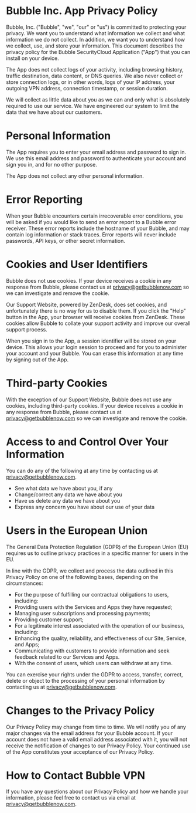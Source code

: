 Bubble Inc. App Privacy Policy
==============================

Bubble, Inc. ("Bubble", "we", "our" or "us") is committed to protecting your privacy.  We want you to understand what information we collect and what information we do not collect. In addition, we want you to understand how we collect, use, and store your information. This document describes the privacy policy for the Bubble SecurityCloud Application ("App") that you can install on your device.

The App does not collect logs of your activity, including browsing history, traffic destination, data content, or DNS queries.  We also never collect or store connection logs, or in other words, logs of your IP address, your outgoing VPN address, connection timestamp, or session duration. 

We will collect as little data about you as we can and only what is absolutely required to use our service.  We have engineered our system to limit the data that we have about our customers.

# Personal Information

The App requires you to enter your email address and password to sign in. We use this email address and password to authenticate your account and sign you in, and for no other purpose.

The App does not collect any other personal information.

# Error Reporting

When your Bubble encounters certain irrecoverable error conditions, you will be asked if you would like to send an error report to a Bubble error receiver. These error reports include the hostname of your Bubble, and may contain log information or stack traces. Error reports will never include passwords, API keys, or other secret information.

# Cookies and User Identifiers

Bubble does not use cookies. If your device receives a cookie in any response from Bubble, please contact us at [privacy@getbubblenow.com](mailto:privacy@getbubblenow.com) so we can investigate and remove the cookie.

Our Support Website, powered by ZenDesk, does set cookies, and unfortunately there is no way for us to disable them. If you click the "Help" button in the App, your browser will receive cookies from ZenDesk. These cookies allow Bubble to collate your support activity and improve our overall support process.

When you sign in to the App, a session identifier will be stored on your device. This allows your login session to proceed and for you to administer your account and your Bubble. You can erase this information at any time by signing out of the App.

# Third-party Cookies

With the exception of our Support Website, Bubble does not use any cookies, including third-party cookies. If your device receives a cookie in any response from Bubble, please contact us at [privacy@getbubblenow.com](mailto:privacy@getbubblenow.com) so we can investigate and remove the cookie.

# Access to and Control Over Your Information

You can do any of the following at any time by contacting us at [privacy@getbubblenow.com](mailto:privacy@getbubblenow.com).

 * See what data we have about you, if any
 * Change/correct any data we have about you
 * Have us delete any data we have about you
 * Express any concern you have about our use of your data

# Users in the European Union

The General Data Protection Regulation (GDPR) of the European Union (EU) requires us to outline privacy practices in a specific manner for users in the EU.

In line with the GDPR, we collect and process the data outlined in this Privacy Policy on one of the following bases, depending on the circumstances:

 * For the purpose of fulfilling our contractual obligations to users, including:
 * Providing users with the Services and Apps they have requested;
 * Managing user subscriptions and processing payments;
 * Providing customer support;
 * For a legitimate interest associated with the operation of our business, including:
 * Enhancing the quality, reliability, and effectiveness of our Site, Service, and Apps;
 * Communicating with customers to provide information and seek feedback related to our Services and Apps.
 * With the consent of users, which users can withdraw at any time.

You can exercise your rights under the GDPR to access, transfer, correct, delete or object to the processing of your personal information by contacting us at [privacy@getbubblenow.com](mailto:privacy@getbubblenow.com).

# Changes to the Privacy Policy

Our Privacy Policy may change from time to time. We will notify you of any major changes via the email address for your Bubble account. If your account does not have a valid email address associated with it, you will not receive the notification of changes to our Privacy Policy. Your continued use of the App constitutes your acceptance of our Privacy Policy.

# How to Contact Bubble VPN

If you have any questions about our Privacy Policy and how we handle your information, please feel free to contact us via email at [privacy@getbubblenow.com](mailto:privacy@getbubblenow.com).

